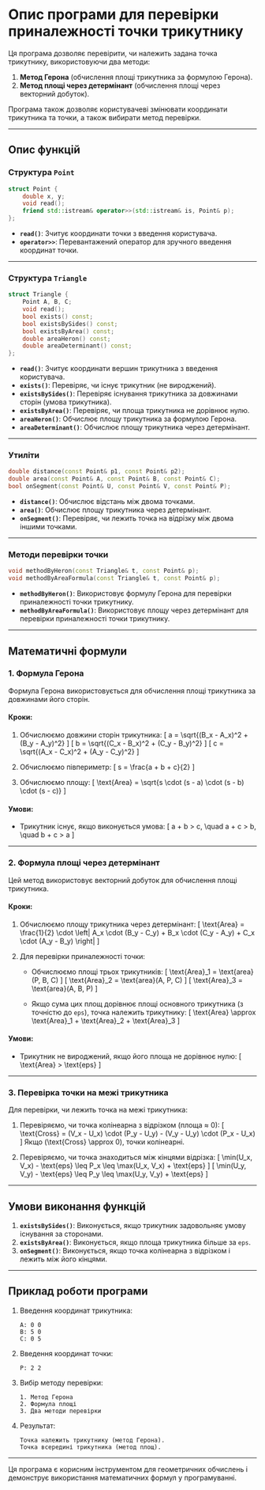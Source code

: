 # Опис програми для перевірки приналежності точки трикутнику

Ця програма дозволяє перевірити, чи належить задана точка трикутнику, використовуючи два методи:
1. **Метод Герона** (обчислення площі трикутника за формулою Герона).
2. **Метод площі через детермінант** (обчислення площі через векторний добуток).

Програма також дозволяє користувачеві змінювати координати трикутника та точки, а також вибирати метод перевірки.

---

## Опис функцій

### Структура `Point`
```cpp
struct Point {
    double x, y;
    void read();
    friend std::istream& operator>>(std::istream& is, Point& p);
};
```
- **`read()`**: Зчитує координати точки з введення користувача.
- **`operator>>`**: Перевантажений оператор для зручного введення координат точки.

---

### Структура `Triangle`
```cpp
struct Triangle {
    Point A, B, C;
    void read();
    bool exists() const;
    bool existsBySides() const;
    bool existsByArea() const;
    double areaHeron() const;
    double areaDeterminant() const;
};
```
- **`read()`**: Зчитує координати вершин трикутника з введення користувача.
- **`exists()`**: Перевіряє, чи існує трикутник (не вироджений).
- **`existsBySides()`**: Перевіряє існування трикутника за довжинами сторін (умова трикутника).
- **`existsByArea()`**: Перевіряє, чи площа трикутника не дорівнює нулю.
- **`areaHeron()`**: Обчислює площу трикутника за формулою Герона.
- **`areaDeterminant()`**: Обчислює площу трикутника через детермінант.

---

### Утиліти
```cpp
double distance(const Point& p1, const Point& p2);
double area(const Point& A, const Point& B, const Point& C);
bool onSegment(const Point& U, const Point& V, const Point& P);
```
- **`distance()`**: Обчислює відстань між двома точками.
- **`area()`**: Обчислює площу трикутника через детермінант.
- **`onSegment()`**: Перевіряє, чи лежить точка на відрізку між двома іншими точками.

---

### Методи перевірки точки
```cpp
void methodByHeron(const Triangle& t, const Point& p);
void methodByAreaFormula(const Triangle& t, const Point& p);
```
- **`methodByHeron()`**: Використовує формулу Герона для перевірки приналежності точки трикутнику.
- **`methodByAreaFormula()`**: Використовує площу через детермінант для перевірки приналежності точки трикутнику.

---

## Математичні формули

### 1. Формула Герона
Формула Герона використовується для обчислення площі трикутника за довжинами його сторін.

#### Кроки:
1. Обчислюємо довжини сторін трикутника:
   \[
   a = \sqrt{(B_x - A_x)^2 + (B_y - A_y)^2}
   \]
   \[
   b = \sqrt{(C_x - B_x)^2 + (C_y - B_y)^2}
   \]
   \[
   c = \sqrt{(A_x - C_x)^2 + (A_y - C_y)^2}
   \]

2. Обчислюємо півпериметр:
   \[
   s = \frac{a + b + c}{2}
   \]

3. Обчислюємо площу:
   \[
   \text{Area} = \sqrt{s \cdot (s - a) \cdot (s - b) \cdot (s - c)}
   \]

#### Умови:
- Трикутник існує, якщо виконується умова:
  \[
  a + b > c, \quad a + c > b, \quad b + c > a
  \]

---

### 2. Формула площі через детермінант
Цей метод використовує векторний добуток для обчислення площі трикутника.

#### Кроки:
1. Обчислюємо площу трикутника через детермінант:
   \[
   \text{Area} = \frac{1}{2} \cdot \left| A_x \cdot (B_y - C_y) + B_x \cdot (C_y - A_y) + C_x \cdot (A_y - B_y) \right|
   \]

2. Для перевірки приналежності точки:
   - Обчислюємо площі трьох трикутників:
     \[
     \text{Area}_1 = \text{area}(P, B, C)
     \]
     \[
     \text{Area}_2 = \text{area}(A, P, C)
     \]
     \[
     \text{Area}_3 = \text{area}(A, B, P)
     \]

   - Якщо сума цих площ дорівнює площі основного трикутника (з точністю до `eps`), точка належить трикутнику:
     \[
     \text{Area} \approx \text{Area}_1 + \text{Area}_2 + \text{Area}_3
     \]

#### Умови:
- Трикутник не вироджений, якщо його площа не дорівнює нулю:
  \[
  \text{Area} > \text{eps}
  \]

---

### 3. Перевірка точки на межі трикутника
Для перевірки, чи лежить точка на межі трикутника:
1. Перевіряємо, чи точка колінеарна з відрізком (площа ≈ 0):
   \[
   \text{Cross} = (V_x - U_x) \cdot (P_y - U_y) - (V_y - U_y) \cdot (P_x - U_x)
   \]
   Якщо \(\text{Cross} \approx 0\), точки колінеарні.

2. Перевіряємо, чи точка знаходиться між кінцями відрізка:
   \[
   \min(U_x, V_x) - \text{eps} \leq P_x \leq \max(U_x, V_x) + \text{eps}
   \]
   \[
   \min(U_y, V_y) - \text{eps} \leq P_y \leq \max(U_y, V_y) + \text{eps}
   \]

---

## Умови виконання функцій
1. **`existsBySides()`**: Виконується, якщо трикутник задовольняє умову існування за сторонами.
2. **`existsByArea()`**: Виконується, якщо площа трикутника більше за `eps`.
3. **`onSegment()`**: Виконується, якщо точка колінеарна з відрізком і лежить між його кінцями.

---

## Приклад роботи програми
1. Введення координат трикутника:
   ```
   A: 0 0
   B: 5 0
   C: 0 5
   ```

2. Введення координат точки:
   ```
   P: 2 2
   ```

3. Вибір методу перевірки:
   ```
   1. Метод Герона
   2. Формула площі
   3. Два методи перевірки
   ```

4. Результат:
   ```
   Точка належить трикутнику (метод Герона).
   Точка всередині трикутника (метод площ).
   ```

--- 

Ця програма є корисним інструментом для геометричних обчислень і демонструє використання математичних формул у програмуванні.